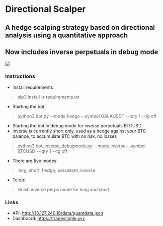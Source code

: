 # Directional Scalper
## A hedge scalping strategy based on directional analysis using a quantitative approach
## Now includes inverse perpetuals in debug mode
![](https://github.com/donewiththedollar/directional-scalper/blob/main/directional-scalper.gif)
### Instructions
* Install requirements
> pip3 install -r requirements.txt
* Starting the bot
> python3 bot.py --mode hedge --symbol GALAUSDT --iqty 1 --tg off
* Starting the bot in debug mode for inverse perpetuals BTCUSD
* Inverse is currently short only, used as a hedge against your BTC balance, to accumulate BTC with no risk, no losses
> python3 bot_inverse_debugmode.py --mode inverse --symbol BTCUSD --iqty 1 --tg off

* There are five modes:
> long, short, hedge, persistent, inverse
* To do:
> Finish inverse perps mode for long and short

### Links
* API: http://13.127.240.18/data/quantdata.json
* Dashboard: https://tradesimple.xyz

